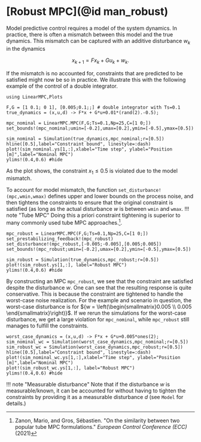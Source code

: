 # [Robust MPC](@id man_robust)
Model predictive control requires a model of the system dynamics. In practice, there is often a mismatch between this model and the true dynamics. This mismatch can be captured with an additive disturbance $w_k$ in the dynamics
```math
x_{k+1} = F x_k + G u_k + w_k.
```
If the mismatch is no accounted for, constraints that are predicted to be satisfied might now be so in practice. We illustrate this with the following example of the control of a double integrator.

```@example robust_mpc
using LinearMPC,Plots

F,G = [1 0.1; 0 1], [0.005;0.1;;] # double integrator with Ts=0.1 
true_dynamics = (x,u,d) -> F*x + G*u+0.01*(rand(2).-0.5);

mpc_nominal = LinearMPC.MPC(F,G;Ts=0.1,Np=25,C=[1 0;])
set_bounds!(mpc_nominal;umin=[-0.2],umax=[0.2],ymin=[-0.5],ymax=[0.5]) 

sim_nominal = Simulation(true_dynamics,mpc_nominal;r=[0.5])
hline([0.5],label="Constraint bound", linestyle=:dash)
plot!(sim_nominal.ys[1,:],xlabel="Time step", ylabel="Position [m]",label="Nominal MPC")
ylims!(0.4,0.6) #hide
```
As the plot shows, the constraint $x_1 \leq 0.5$ is violated due to the model mismatch. 

To account for model mismatch, the function `set_disturbance!(mpc,wmin,wmax)` defines upper and lower bounds on the process noise, and then tightens the constraints to ensure that the original constraint is satisfied (as long as the actual disturbance $w$ is between `wmin` and `wmax`.
!!! note "Tube MPC"
    Doing this a priori constraint tightening is superior to many commonly used tube MPC approaches.[^Zanon21].

[^Zanon21]: Zanon, Mario, and Gros, Sébastien. "On the similarity between two popular tube MPC formulations." _European Control Conference (ECC)_ (2021) 



```@example robust_mpc
mpc_robust = LinearMPC.MPC(F,G;Ts=0.1,Np=25,C=[1 0;])
set_prestabilizing_feedback!(mpc_robust)
set_disturbance!(mpc_robust,[-0.005;-0.005],[0.005;0.005])
set_bounds!(mpc_robust;umin=[-0.2],umax=[0.2],ymin=[-0.5],ymax=[0.5]) 

sim_robust = Simulation(true_dynamics,mpc_robust;r=[0.5])
plot!(sim_robust.ys[1,:], label="Robust MPC")
ylims!(0.4,0.6) #hide
```
By constructing an MPC `mpc_robust`, we see that the constraint are satisfied despite the disturbance $w$. One can see that the resulting response is quite conservative. This is because the constraint are tightened to handle the worst-case noise realization. For the example and scenario in question, the worst-case disturbance is for ${w = \left(\begin{smallmatrix}0.005 \\ 0.005 \end{smallmatrix}\right)}$. If we rerun the simulations for the worst-case disturbance, we get a large violation for `mpc_nominal`, while `mpc_robust` still manages to fulfill the constraints.

```@example robust_mpc
worst_case_dynamics = (x,u,d) -> F*x + G*u+0.005*ones(2);
sim_nominal_wc = Simulation(worst_case_dynamics,mpc_nominal;r=[0.5])
sim_robust_wc = Simulation(worst_case_dynamics,mpc_robust;r=[0.5])
hline([0.5],label="Constraint bound", linestyle=:dash)
plot!(sim_nominal_wc.ys[1,:],xlabel="Time step", ylabel="Position [m]",label="Nominal MPC")
plot!(sim_robust_wc.ys[1,:], label="Robust MPC")
ylims!(0.4,0.6) #hide
```
!!! note "Measurable disturbance"
    Note that if the disturbance $w$ is measurable/known, it can be accounted for without having to tighten the constraints by providing it as a measurable disturbance $d$ (see `Model` for details.)
